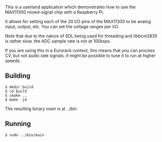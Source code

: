 
This is a userland application which demonstrates how to use the MAX11300
mixed-signal chip with a Raspberry Pi.

It allows for setting each of the 20 I/O pins of the MAX11300 to be
analog input, output, etc. You can set the voltage ranges per I/O.

Note that due to the nature of SDL being used for threading and libbcm2835
is rather slow, the ADC sample rate is not at 100ksps.

If you are using this in a Eurorack context, this means that you can process
CV, but not audio rate signals. It might be possible to tune it to run at
higher speeds.

## Building

```
$ mkdir build
$ cd build
$ cmake ..
$ make -j4
```

The resulting binary *main* is at ../bin

## Running

```
$ sudo ../bin/main
```